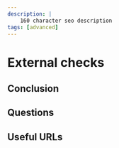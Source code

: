 ```yaml
---
description: |
    160 character seo description
tags: [advanced]
---
```


# External checks

## Conclusion

## Questions

## Useful URLs
